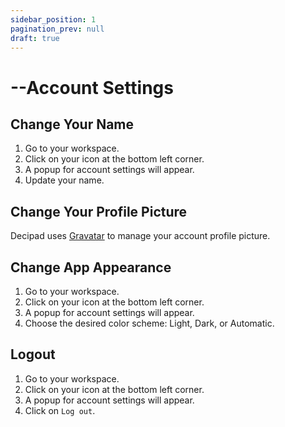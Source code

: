 ```yaml
---
sidebar_position: 1
pagination_prev: null
draft: true
---
```


# --Account Settings

## Change Your Name

1.  Go to your workspace.
2.  Click on your icon at the bottom left corner.
3.  A popup for account settings will appear.
4.  Update your name.

## Change Your Profile Picture

Decipad uses [Gravatar](https://en.gravatar.com/) to manage your account profile picture.

## Change App Appearance

1.  Go to your workspace.
2.  Click on your icon at the bottom left corner.
3.  A popup for account settings will appear.
4.  Choose the desired color scheme: Light, Dark, or Automatic.

## Logout

1.  Go to your workspace.
2.  Click on your icon at the bottom left corner.
3.  A popup for account settings will appear.
4.  Click on `Log out`.
